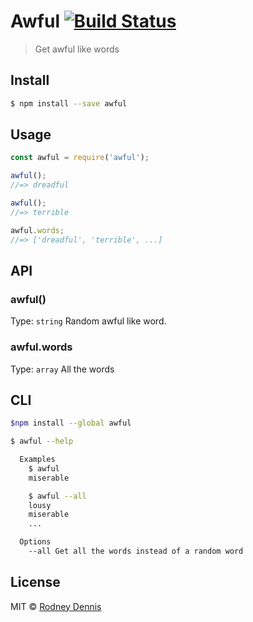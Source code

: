 # Awful [![Build Status](https://travis-ci.org/rod/awful.svg?branch=master)](https://travis-ci.org/rod/awful)

> Get awful like words

## Install
~~~ bash
$ npm install --save awful
~~~

## Usage

~~~ javascript
const awful = require('awful');

awful();
//=> dreadful

awful();
//=> terrible

awful.words;
//=> ['dreadful', 'terrible', ...]
~~~

## API

### awful()

Type: `string`
Random awful like word.

### awful.words

Type: `array`
All the words

## CLI

~~~ bash
$npm install --global awful
~~~

~~~ bash
$ awful --help

  Examples
    $ awful
    miserable

    $ awful --all
    lousy
    miserable
    ...

  Options
    --all Get all the words instead of a random word
~~~

## License
MIT © [Rodney Dennis](https://github.com/rod)
